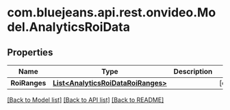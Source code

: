 # com.bluejeans.api.rest.onvideo.Model.AnalyticsRoiData
## Properties

Name | Type | Description | Notes
------------ | ------------- | ------------- | -------------
**RoiRanges** | [**List&lt;AnalyticsRoiDataRoiRanges&gt;**](AnalyticsRoiDataRoiRanges.md) |  | [optional] 

[[Back to Model list]](../README.md#documentation-for-models) [[Back to API list]](../README.md#documentation-for-api-endpoints) [[Back to README]](../README.md)

